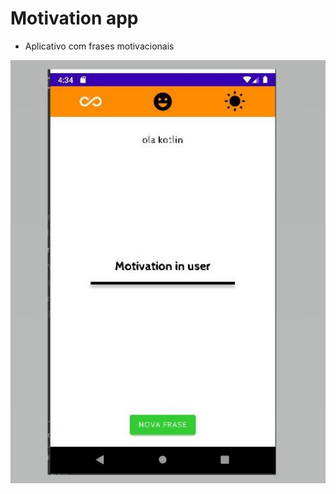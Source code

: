 # Motivation app 

- Aplicativo com frases motivacionais

<div align="center">
<img src="./motivation.jpg" width="700px">
</div>